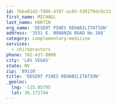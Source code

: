 ```yaml
---
id: 7bba0142-7088-478f-ac03-339179dc0c23
first_name: MICHAEL
last_name: HORTIN
org_name: 'DESERT PINES REHABILITATION'
address: '3551 E. BONANZA ROAD No.108'
category: complementary-medicine
services:
  - chiropractors
phone: 702-437-0800
city: 'LAS VEGAS'
state: NV
zip: '89110'
title: 'DESERT PINES REHABILITATION'
_geoloc:
  lng: -115.05795
  lat: 36.172744
---
```


